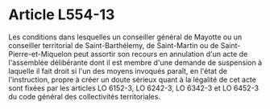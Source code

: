 # Article L554-13

Les conditions dans lesquelles un conseiller général de Mayotte ou un conseiller territorial de Saint-Barthélemy, de Saint-Martin ou de Saint-Pierre-et-Miquelon peut assortir son recours en annulation d'un acte de l'assemblée délibérante dont il est membre d'une demande de suspension à laquelle il fait droit si l'un des moyens invoqués paraît, en l'état de l'instruction, propre à créer un doute sérieux quant à la légalité de cet acte sont fixées par les articles LO 6152-3, LO 6242-3, LO 6342-3 et LO 6452-3 du code général des collectivités territoriales.
